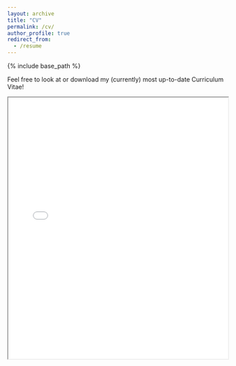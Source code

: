 ```yaml
---
layout: archive
title: "CV"
permalink: /cv/
author_profile: true
redirect_from:
  - /resume
---
```


{% include base_path %}

Feel free to look at or download my (currently) most up-to-date Curriculum Vitae!

<iframe src="{{ site.baseurl }}/files/CV_Summer_2024.pdf" width="100%" height="600px">
    This browser does not support PDFs. Please download the PDF to view it: <a href="{{ site.baseurl }}/files/CV_Summer_2024.pdf">Download PDF</a>.
</iframe>
